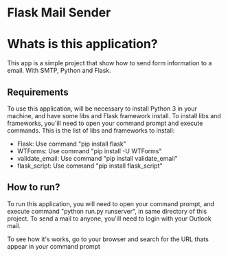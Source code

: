 # Flask Mail Sender

<h1>Whats is this application?</h1>
<p>This app is a simple project that show how to send form information to a
email. With SMTP, Python and Flask.</p>
<h2>Requirements</h1>
<p>To use this application, will be necessary to install <a>Python 3</a> in your
machine, and have some libs and Flask framework install. To install libs and
frameworks, you'ill need to open your command prompt and execute commands.
This is the list of libs and frameworks to install:</p>
<ul>
   <li>Flask: Use command "pip install flask"</li>
   <li>WTForms: Use command "pip install -U WTForms"</li>
   <li>validate_email: Use command "pip install validate_email"</li>
   <li>flask_script: Use command "pip install flask_script"</li>
</ul>
<h2>How to run?</h2>
<p>To run this application, you will need to open your command prompt, and
execute command "python run.py runserver", in same directory of this project.
To send a mail to anyone, you'ill need to login with your Outlook mail.
</p>
<p>To see how it's works, go to your browser and search for the URL thats appear
in your command prompt</p>
